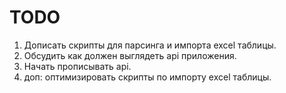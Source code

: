 # TODO
1. Дописать скрипты для парсинга и импорта excel таблицы.
2. Обсудить как должен выглядеть api приложения.
3. Начать прописывать api.
4. доп: оптимизировать скрипты по импорту excel таблицы.

